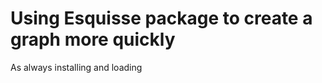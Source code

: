 # Using Esquisse package to create a graph more quickly

As always installing and loading

```text

```



